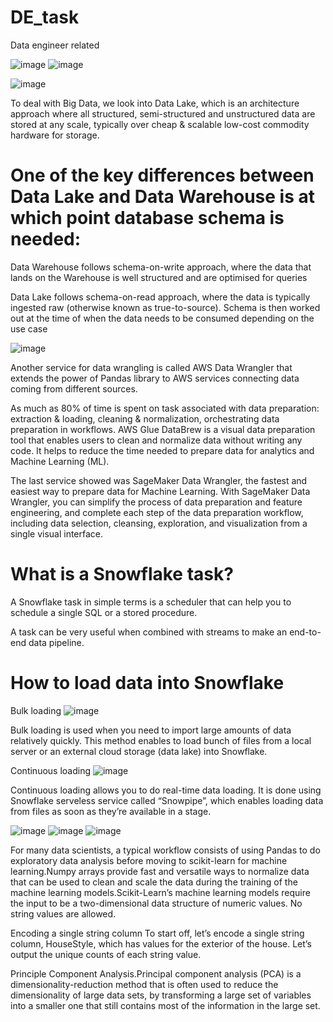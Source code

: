 # DE_task
Data engineer related

![image](https://user-images.githubusercontent.com/36766101/170895929-bbc3419f-8fd8-4469-812c-0bf64dce8d17.png)
![image](https://user-images.githubusercontent.com/36766101/170895936-d8ad011e-5e29-4387-a7e8-fcbf5f414162.png)

![image](https://user-images.githubusercontent.com/36766101/170897818-8809247b-9cbf-439b-a149-3c2b81b00f6c.png)


To deal with Big Data, we look into Data Lake, which is an architecture approach where all structured, semi-structured and unstructured data are stored at any scale, typically over cheap & scalable low-cost commodity hardware for storage.

# One of the key differences between Data Lake and Data Warehouse is at which point database schema is needed:

Data Warehouse follows schema-on-write approach, where the data that lands on the Warehouse is well structured and are optimised for queries


Data Lake follows schema-on-read approach, where the data is typically ingested raw (otherwise known as true-to-source). Schema is then worked out at the time of 
when the data needs to be consumed depending on the use case

![image](https://user-images.githubusercontent.com/36766101/170898071-73b19db6-2ef9-4c8a-b7bd-3ac10e961d3a.png)


Another service for data wrangling is called AWS Data Wrangler that extends the power of Pandas library to AWS services connecting data coming from different sources.

As much as 80% of time is spent on task associated with data preparation: extraction & loading, cleaning & normalization, orchestrating data preparation in workflows. AWS Glue DataBrew is a visual data preparation tool that enables users to clean and normalize data without writing any code. It helps to reduce the time needed to prepare data for analytics and Machine Learning (ML). 

The last service showed was SageMaker Data Wrangler, the fastest and easiest way to prepare data for Machine Learning. With SageMaker Data Wrangler, you can simplify the process of data preparation and feature engineering, and complete each step of the data preparation workflow, including data selection, cleansing, exploration, and visualization from a single visual interface.


# What is a Snowflake task?

A Snowflake task in simple terms is a scheduler that can help you to schedule a single SQL or a stored procedure.

A task can be very useful when combined with streams to make an end-to-end data pipeline. 

# How to load data into Snowflake

Bulk loading
![image](https://user-images.githubusercontent.com/36766101/171066726-2b77f884-7e80-4243-a195-d39202ec6393.png)

Bulk loading is used when you need to import large amounts of data relatively quickly. This method enables to load bunch of files from a local server or an external cloud storage (data lake) into Snowflake.


Continuous loading
![image](https://user-images.githubusercontent.com/36766101/171066705-62e7650f-090f-4f34-8511-d6626686c097.png)

Continuous loading allows you to do real-time data loading. It is done using Snowflake serveless service called “Snowpipe”, which enables loading data from files as soon as they’re available in a stage.




![image](https://user-images.githubusercontent.com/36766101/171324603-625258ff-5e5d-4b52-a4fc-ece4a59263aa.png)
![image](https://user-images.githubusercontent.com/36766101/171324967-80a4a954-b314-4e98-b84a-feb946abec3c.png)
![image](https://user-images.githubusercontent.com/36766101/171337565-e2f7b4e1-5a55-44ed-9534-a28ba1fd0120.png)





For many data scientists, a typical workflow consists of using Pandas to do exploratory data analysis before moving to scikit-learn for machine learning.Numpy arrays provide fast and versatile ways to normalize data that can be used to clean and scale the data during the training of the machine learning models.Scikit-Learn’s machine learning models require the input to be a two-dimensional data structure of numeric values. No string values are allowed. 

Encoding a single string column
To start off, let’s encode a single string column, HouseStyle, which has values for the exterior of the house. Let’s output the unique counts of each string value.


Principle Component Analysis.Principal component analysis (PCA)  is a dimensionality-reduction method that is often used to reduce the dimensionality of large data sets, by transforming a large set of variables into a smaller one that still contains most of the information in the large set.



